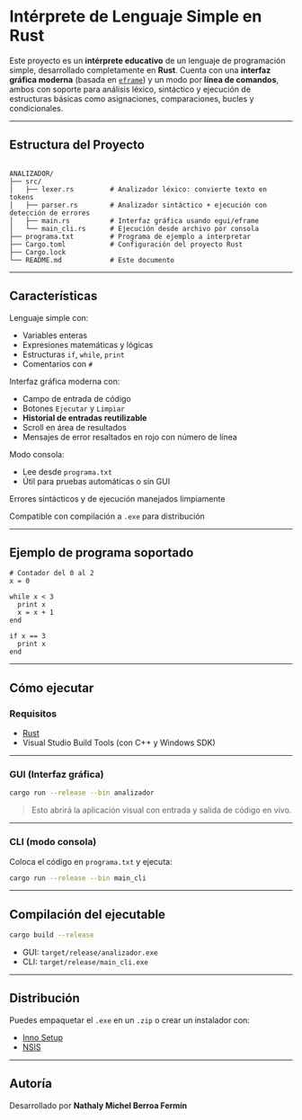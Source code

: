 # Intérprete de Lenguaje Simple en Rust

Este proyecto es un **intérprete educativo** de un lenguaje de programación simple, desarrollado completamente en **Rust**. Cuenta con una **interfaz gráfica moderna** (basada en [`eframe`](https://github.com/emilk/egui/tree/master/crates/eframe)) y un modo por **línea de comandos**, ambos con soporte para análisis léxico, sintáctico y ejecución de estructuras básicas como asignaciones, comparaciones, bucles y condicionales.

---

## Estructura del Proyecto

```

ANALIZADOR/
├── src/
│   ├── lexer.rs         # Analizador léxico: convierte texto en tokens
│   ├── parser.rs        # Analizador sintáctico + ejecución con detección de errores
│   ├── main.rs          # Interfaz gráfica usando egui/eframe
│   └── main_cli.rs      # Ejecución desde archivo por consola
├── programa.txt         # Programa de ejemplo a interpretar
├── Cargo.toml           # Configuración del proyecto Rust
├── Cargo.lock
└── README.md            # Este documento

````

---

## Características

Lenguaje simple con:

- Variables enteras
- Expresiones matemáticas y lógicas
- Estructuras `if`, `while`, `print`
- Comentarios con `#`

Interfaz gráfica moderna con:

- Campo de entrada de código
- Botones `Ejecutar` y `Limpiar`
- **Historial de entradas reutilizable**
- Scroll en área de resultados
- Mensajes de error resaltados en rojo con número de línea

Modo consola:

- Lee desde `programa.txt`
- Útil para pruebas automáticas o sin GUI

Errores sintácticos y de ejecución manejados limpiamente

Compatible con compilación a `.exe` para distribución

---

## Ejemplo de programa soportado

```text
# Contador del 0 al 2
x = 0

while x < 3
  print x
  x = x + 1
end

if x == 3
  print x
end
````

---

## Cómo ejecutar

### Requisitos

* [Rust](https://rustup.rs)
* Visual Studio Build Tools (con C++ y Windows SDK)

---

### GUI (Interfaz gráfica)

```bash
cargo run --release --bin analizador
```

> Esto abrirá la aplicación visual con entrada y salida de código en vivo.

---

### CLI (modo consola)

Coloca el código en `programa.txt` y ejecuta:

```bash
cargo run --release --bin main_cli
```

---

## Compilación del ejecutable

```bash
cargo build --release
```

* GUI: `target/release/analizador.exe`
* CLI: `target/release/main_cli.exe`

---

## Distribución

Puedes empaquetar el `.exe` en un `.zip` o crear un instalador con:

* [Inno Setup](https://jrsoftware.org/isinfo.php)
* [NSIS](https://nsis.sourceforge.io/)

---

## Autoría

Desarrollado por **Nathaly Michel Berroa Fermín**
